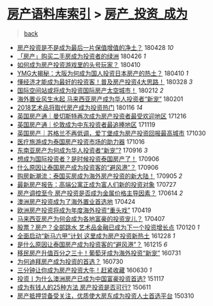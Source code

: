 [房产语料库索引](../../README.md)  > [房产_投资_成为](房产_投资_成为.md)
====
> [back](../README.md)

- [房产投资是不是成为最后一片保值增值的净土？](http://jkwz.applinzi.com/ittc/7097029101363921926.html#%E6%88%BF%E4%BA%A7%E6%8A%95%E8%B5%84%E6%98%AF%E4%B8%8D%E6%98%AF%E6%88%90%E4%B8%BA%E6%9C%80%E5%90%8E%E4%B8%80%E7%89%87%E4%BF%9D%E5%80%BC%E5%A2%9E%E5%80%BC%E7%9A%84%E5%87%80%E5%9C%9F%EF%BC%9F) 180428 *10* 
- [「房产」购买二手房成为投资者的绿洲](http://jkwz.applinzi.com/ittc/7096208863357568011.html#%E3%80%8C%E6%88%BF%E4%BA%A7%E3%80%8D%E8%B4%AD%E4%B9%B0%E4%BA%8C%E6%89%8B%E6%88%BF%E6%88%90%E4%B8%BA%E6%8A%95%E8%B5%84%E8%80%85%E7%9A%84%E7%BB%BF%E6%B4%B2) 180426 *1* 
- [如何成为房产投资游戏里的头号玩家？](http://jkwz.applinzi.com/ittc/7090419767108437009.html#%E5%A6%82%E4%BD%95%E6%88%90%E4%B8%BA%E6%88%BF%E4%BA%A7%E6%8A%95%E8%B5%84%E6%B8%B8%E6%88%8F%E9%87%8C%E7%9A%84%E5%A4%B4%E5%8F%B7%E7%8E%A9%E5%AE%B6%EF%BC%9F) 180410  
- [YMG大揭秘：大阪为何成为国人投资日本房产的热土？](http://jkwz.applinzi.com/ittc/7090335784676885511.html#YMG%E5%A4%A7%E6%8F%AD%E7%A7%98%EF%BC%9A%E5%A4%A7%E9%98%AA%E4%B8%BA%E4%BD%95%E6%88%90%E4%B8%BA%E5%9B%BD%E4%BA%BA%E6%8A%95%E8%B5%84%E6%97%A5%E6%9C%AC%E6%88%BF%E4%BA%A7%E7%9A%84%E7%83%AD%E5%9C%9F%EF%BC%9F) 180410 *1* 
- [懂经济才能成为最好的投资客！普及房产投资4大思路！](http://jkwz.applinzi.com/ittc/7085458530230600715.html#%E6%87%82%E7%BB%8F%E6%B5%8E%E6%89%8D%E8%83%BD%E6%88%90%E4%B8%BA%E6%9C%80%E5%A5%BD%E7%9A%84%E6%8A%95%E8%B5%84%E5%AE%A2%EF%BC%81%E6%99%AE%E5%8F%8A%E6%88%BF%E4%BA%A7%E6%8A%95%E8%B5%844%E5%A4%A7%E6%80%9D%E8%B7%AF%EF%BC%81) 180328 *3* 
- [国际空间站或将成为投资国际房产太空城市！](http://jkwz.applinzi.com/ittc/7069149475312763914.html#%E5%9B%BD%E9%99%85%E7%A9%BA%E9%97%B4%E7%AB%99%E6%88%96%E5%B0%86%E6%88%90%E4%B8%BA%E6%8A%95%E8%B5%84%E5%9B%BD%E9%99%85%E6%88%BF%E4%BA%A7%E5%A4%AA%E7%A9%BA%E5%9F%8E%E5%B8%82%EF%BC%81) 180212 *2* 
- [海外置业风生水起 马来西亚房产成为华人投资者“新宠”](http://jkwz.applinzi.com/ittc/7065128563357778955.html#%E6%B5%B7%E5%A4%96%E7%BD%AE%E4%B8%9A%E9%A3%8E%E7%94%9F%E6%B0%B4%E8%B5%B7+%E9%A9%AC%E6%9D%A5%E8%A5%BF%E4%BA%9A%E6%88%BF%E4%BA%A7%E6%88%90%E4%B8%BA%E5%8D%8E%E4%BA%BA%E6%8A%95%E8%B5%84%E8%80%85%E2%80%9C%E6%96%B0%E5%AE%A0%E2%80%9D) 180201  
- [2018艺术品将取代房产成为投资热门](http://jkwz.applinzi.com/ittc/7059252262726009873.html#2018%E8%89%BA%E6%9C%AF%E5%93%81%E5%B0%86%E5%8F%96%E4%BB%A3%E6%88%BF%E4%BA%A7%E6%88%90%E4%B8%BA%E6%8A%95%E8%B5%84%E7%83%AD%E9%97%A8) 180116 *14* 
- [英国房产通｜曼切斯特再次成为房产投资者最受欢迎地区](http://jkwz.applinzi.com/ittc/7047773762739504144.html#%E8%8B%B1%E5%9B%BD%E6%88%BF%E4%BA%A7%E9%80%9A%EF%BD%9C%E6%9B%BC%E5%88%87%E6%96%AF%E7%89%B9%E5%86%8D%E6%AC%A1%E6%88%90%E4%B8%BA%E6%88%BF%E4%BA%A7%E6%8A%95%E8%B5%84%E8%80%85%E6%9C%80%E5%8F%97%E6%AC%A2%E8%BF%8E%E5%9C%B0%E5%8C%BA) 171216  
- [英国房产通｜伦敦成为中东投资者最追捧地区](http://jkwz.applinzi.com/ittc/7037613464984503313.html#%E8%8B%B1%E5%9B%BD%E6%88%BF%E4%BA%A7%E9%80%9A%EF%BD%9C%E4%BC%A6%E6%95%A6%E6%88%90%E4%B8%BA%E4%B8%AD%E4%B8%9C%E6%8A%95%E8%B5%84%E8%80%85%E6%9C%80%E8%BF%BD%E6%8D%A7%E5%9C%B0%E5%8C%BA) 171119  
- [英国房产｜苏格兰不再低调，爱丁堡成为房产投资回报最高城市](http://jkwz.applinzi.com/ittc/7030254739214828561.html#%E8%8B%B1%E5%9B%BD%E6%88%BF%E4%BA%A7%EF%BD%9C%E8%8B%8F%E6%A0%BC%E5%85%B0%E4%B8%8D%E5%86%8D%E4%BD%8E%E8%B0%83%EF%BC%8C%E7%88%B1%E4%B8%81%E5%A0%A1%E6%88%90%E4%B8%BA%E6%88%BF%E4%BA%A7%E6%8A%95%E8%B5%84%E5%9B%9E%E6%8A%A5%E6%9C%80%E9%AB%98%E5%9F%8E%E5%B8%82) 171030  
- [医疗旅游成为泰国房产投资市场的助力器](http://jkwz.applinzi.com/ittc/7025002036477821969.html#%E5%8C%BB%E7%96%97%E6%97%85%E6%B8%B8%E6%88%90%E4%B8%BA%E6%B3%B0%E5%9B%BD%E6%88%BF%E4%BA%A7%E6%8A%95%E8%B5%84%E5%B8%82%E5%9C%BA%E7%9A%84%E5%8A%A9%E5%8A%9B%E5%99%A8) 171016  
- [东南亚房产为何成为华人投资者“新宠”?](http://jkwz.applinzi.com/ittc/7013881096817869841.html#%E4%B8%9C%E5%8D%97%E4%BA%9A%E6%88%BF%E4%BA%A7%E4%B8%BA%E4%BD%95%E6%88%90%E4%B8%BA%E5%8D%8E%E4%BA%BA%E6%8A%95%E8%B5%84%E8%80%85%E2%80%9C%E6%96%B0%E5%AE%A0%E2%80%9D%3F) 170916 *3* 
- [想成为国际投资者？是时候投资泰国房产了！](http://jkwz.applinzi.com/ittc/7010158350925562897.html#%E6%83%B3%E6%88%90%E4%B8%BA%E5%9B%BD%E9%99%85%E6%8A%95%E8%B5%84%E8%80%85%EF%BC%9F%E6%98%AF%E6%97%B6%E5%80%99%E6%8A%95%E8%B5%84%E6%B3%B0%E5%9B%BD%E6%88%BF%E4%BA%A7%E4%BA%86%EF%BC%81) 170906  
- [什么原因让泰国房产成为投资客的“避风港”？](http://jkwz.applinzi.com/ittc/7010142984593736721.html#%E4%BB%80%E4%B9%88%E5%8E%9F%E5%9B%A0%E8%AE%A9%E6%B3%B0%E5%9B%BD%E6%88%BF%E4%BA%A7%E6%88%90%E4%B8%BA%E6%8A%95%E8%B5%84%E5%AE%A2%E7%9A%84%E2%80%9C%E9%81%BF%E9%A3%8E%E6%B8%AF%E2%80%9D%EF%BC%9F) 170906  
- [购房新潮流：泰国买房成为海外房产投资的新大陆！](http://jkwz.applinzi.com/ittc/7009860938973578257.html#%E8%B4%AD%E6%88%BF%E6%96%B0%E6%BD%AE%E6%B5%81%EF%BC%9A%E6%B3%B0%E5%9B%BD%E4%B9%B0%E6%88%BF%E6%88%90%E4%B8%BA%E6%B5%B7%E5%A4%96%E6%88%BF%E4%BA%A7%E6%8A%95%E8%B5%84%E7%9A%84%E6%96%B0%E5%A4%A7%E9%99%86%EF%BC%81) 170905 *2* 
- [最新房产报告：高端公寓正成为富人们新的投资对象](http://jkwz.applinzi.com/ittc/6994992813534872592.html#%E6%9C%80%E6%96%B0%E6%88%BF%E4%BA%A7%E6%8A%A5%E5%91%8A%EF%BC%9A%E9%AB%98%E7%AB%AF%E5%85%AC%E5%AF%93%E6%AD%A3%E6%88%90%E4%B8%BA%E5%AF%8C%E4%BA%BA%E4%BB%AC%E6%96%B0%E7%9A%84%E6%8A%95%E8%B5%84%E5%AF%B9%E8%B1%A1) 170727  
- [房产调控至今 房产投资是否成为金属价格主导因素？](http://jkwz.applinzi.com/ittc/6979033533245817861.html#%E6%88%BF%E4%BA%A7%E8%B0%83%E6%8E%A7%E8%87%B3%E4%BB%8A+%E6%88%BF%E4%BA%A7%E6%8A%95%E8%B5%84%E6%98%AF%E5%90%A6%E6%88%90%E4%B8%BA%E9%87%91%E5%B1%9E%E4%BB%B7%E6%A0%BC%E4%B8%BB%E5%AF%BC%E5%9B%A0%E7%B4%A0%EF%BC%9F) 170614 *2* 
- [澳洲房产投资成为了海外置业首选地](http://jkwz.applinzi.com/ittc/6960110137162335236.html#%E6%BE%B3%E6%B4%B2%E6%88%BF%E4%BA%A7%E6%8A%95%E8%B5%84%E6%88%90%E4%B8%BA%E4%BA%86%E6%B5%B7%E5%A4%96%E7%BD%AE%E4%B8%9A%E9%A6%96%E9%80%89%E5%9C%B0) 170424  
- [欧洲房产投资将成为年度海外投资“重头戏”](http://jkwz.applinzi.com/ittc/6958294446385923077.html#%E6%AC%A7%E6%B4%B2%E6%88%BF%E4%BA%A7%E6%8A%95%E8%B5%84%E5%B0%86%E6%88%90%E4%B8%BA%E5%B9%B4%E5%BA%A6%E6%B5%B7%E5%A4%96%E6%8A%95%E8%B5%84%E2%80%9C%E9%87%8D%E5%A4%B4%E6%88%8F%E2%80%9D) 170419  
- [马来西亚房产为何会成为各地富豪的投资宠儿？](http://jkwz.applinzi.com/ittc/6953720601419187204.html#%E9%A9%AC%E6%9D%A5%E8%A5%BF%E4%BA%9A%E6%88%BF%E4%BA%A7%E4%B8%BA%E4%BD%95%E4%BC%9A%E6%88%90%E4%B8%BA%E5%90%84%E5%9C%B0%E5%AF%8C%E8%B1%AA%E7%9A%84%E6%8A%95%E8%B5%84%E5%AE%A0%E5%84%BF%EF%BC%9F) 170407  
- [股票？房产？全部跳水 艺术品金融已成为下一个投资增长点](http://jkwz.applinzi.com/ittc/6925130612674659332.html#%E8%82%A1%E7%A5%A8%EF%BC%9F%E6%88%BF%E4%BA%A7%EF%BC%9F%E5%85%A8%E9%83%A8%E8%B7%B3%E6%B0%B4+%E8%89%BA%E6%9C%AF%E5%93%81%E9%87%91%E8%9E%8D%E5%B7%B2%E6%88%90%E4%B8%BA%E4%B8%8B%E4%B8%80%E4%B8%AA%E6%8A%95%E8%B5%84%E5%A2%9E%E9%95%BF%E7%82%B9) 170120 *1* 
- [全面启动“新马六甲”计划 这里成为房产投资新热土](http://jkwz.applinzi.com/ittc/6916829977432818692.html#%E5%85%A8%E9%9D%A2%E5%90%AF%E5%8A%A8%E2%80%9C%E6%96%B0%E9%A9%AC%E5%85%AD%E7%94%B2%E2%80%9D%E8%AE%A1%E5%88%92+%E8%BF%99%E9%87%8C%E6%88%90%E4%B8%BA%E6%88%BF%E4%BA%A7%E6%8A%95%E8%B5%84%E6%96%B0%E7%83%AD%E5%9C%9F) 161228 *1* 
- [是什么原因让泰国房产成为投资客的“避风港”？](http://jkwz.applinzi.com/ittc/6911783054766244869.html#%E6%98%AF%E4%BB%80%E4%B9%88%E5%8E%9F%E5%9B%A0%E8%AE%A9%E6%B3%B0%E5%9B%BD%E6%88%BF%E4%BA%A7%E6%88%90%E4%B8%BA%E6%8A%95%E8%B5%84%E5%AE%A2%E7%9A%84%E2%80%9C%E9%81%BF%E9%A3%8E%E6%B8%AF%E2%80%9D%EF%BC%9F) 161215 *6* 
- [移民房产升值百分之三十！葡萄牙成为海外投资“新宠”](http://jkwz.applinzi.com/ittc/6861164095931417604.html#%E7%A7%BB%E6%B0%91%E6%88%BF%E4%BA%A7%E5%8D%87%E5%80%BC%E7%99%BE%E5%88%86%E4%B9%8B%E4%B8%89%E5%8D%81%EF%BC%81%E8%91%A1%E8%90%84%E7%89%99%E6%88%90%E4%B8%BA%E6%B5%B7%E5%A4%96%E6%8A%95%E8%B5%84%E2%80%9C%E6%96%B0%E5%AE%A0%E2%80%9D) 160731  
- [为何迪拜房产成为投资的首选？](http://jkwz.applinzi.com/ittc/6860282042872497156.html#%E4%B8%BA%E4%BD%95%E8%BF%AA%E6%8B%9C%E6%88%BF%E4%BA%A7%E6%88%90%E4%B8%BA%E6%8A%95%E8%B5%84%E7%9A%84%E9%A6%96%E9%80%89%EF%BC%9F) 160730  
- [三分钟让你成为房产投资大牛！赶紧收藏](http://jkwz.applinzi.com/ittc/6849425481140798469.html#%E4%B8%89%E5%88%86%E9%92%9F%E8%AE%A9%E4%BD%A0%E6%88%90%E4%B8%BA%E6%88%BF%E4%BA%A7%E6%8A%95%E8%B5%84%E5%A4%A7%E7%89%9B%EF%BC%81%E8%B5%B6%E7%B4%A7%E6%94%B6%E8%97%8F) 160630 *1* 
- [投资丨为什么澳洲房产已成为中国富豪投资首选?](http://jkwz.applinzi.com/ittc/6765663087852258309.html#%E6%8A%95%E8%B5%84%E4%B8%A8%E4%B8%BA%E4%BB%80%E4%B9%88%E6%BE%B3%E6%B4%B2%E6%88%BF%E4%BA%A7%E5%B7%B2%E6%88%90%E4%B8%BA%E4%B8%AD%E5%9B%BD%E5%AF%8C%E8%B1%AA%E6%8A%95%E8%B5%84%E9%A6%96%E9%80%89%3F) 151117  
- [成为有钱人的25种方法 房产投资是否可行?](http://jkwz.applinzi.com/ittc/547650611422658025.html#%E6%88%90%E4%B8%BA%E6%9C%89%E9%92%B1%E4%BA%BA%E7%9A%8425%E7%A7%8D%E6%96%B9%E6%B3%95+%E6%88%BF%E4%BA%A7%E6%8A%95%E8%B5%84%E6%98%AF%E5%90%A6%E5%8F%AF%E8%A1%8C%3F) 150611  
- [房产抵押贷备受关注，优质使大房东成为投资人士首选平台](http://jkwz.applinzi.com/ittc/547650611398050329.html#%E6%88%BF%E4%BA%A7%E6%8A%B5%E6%8A%BC%E8%B4%B7%E5%A4%87%E5%8F%97%E5%85%B3%E6%B3%A8%EF%BC%8C%E4%BC%98%E8%B4%A8%E4%BD%BF%E5%A4%A7%E6%88%BF%E4%B8%9C%E6%88%90%E4%B8%BA%E6%8A%95%E8%B5%84%E4%BA%BA%E5%A3%AB%E9%A6%96%E9%80%89%E5%B9%B3%E5%8F%B0) 150310  
